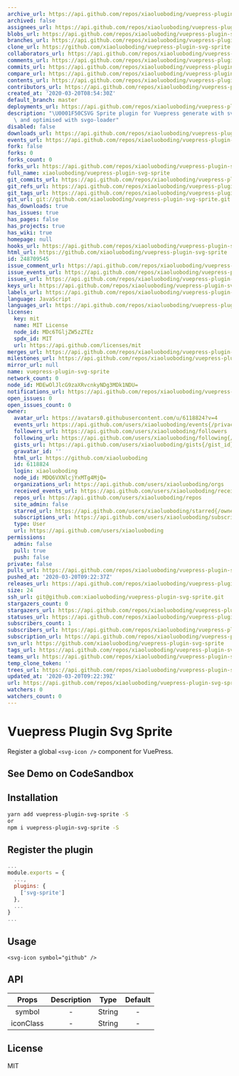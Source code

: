 ```yaml
---
archive_url: https://api.github.com/repos/xiaoluoboding/vuepress-plugin-svg-sprite/{archive_format}{/ref}
archived: false
assignees_url: https://api.github.com/repos/xiaoluoboding/vuepress-plugin-svg-sprite/assignees{/user}
blobs_url: https://api.github.com/repos/xiaoluoboding/vuepress-plugin-svg-sprite/git/blobs{/sha}
branches_url: https://api.github.com/repos/xiaoluoboding/vuepress-plugin-svg-sprite/branches{/branch}
clone_url: https://github.com/xiaoluoboding/vuepress-plugin-svg-sprite.git
collaborators_url: https://api.github.com/repos/xiaoluoboding/vuepress-plugin-svg-sprite/collaborators{/collaborator}
comments_url: https://api.github.com/repos/xiaoluoboding/vuepress-plugin-svg-sprite/comments{/number}
commits_url: https://api.github.com/repos/xiaoluoboding/vuepress-plugin-svg-sprite/commits{/sha}
compare_url: https://api.github.com/repos/xiaoluoboding/vuepress-plugin-svg-sprite/compare/{base}...{head}
contents_url: https://api.github.com/repos/xiaoluoboding/vuepress-plugin-svg-sprite/contents/{+path}
contributors_url: https://api.github.com/repos/xiaoluoboding/vuepress-plugin-svg-sprite/contributors
created_at: '2020-03-20T08:54:30Z'
default_branch: master
deployments_url: https://api.github.com/repos/xiaoluoboding/vuepress-plugin-svg-sprite/deployments
description: "\U0001F50CSVG Sprite plugin for Vuepress generate with svg-sprite-loader\
  \ and optimised with svgo-loader"
disabled: false
downloads_url: https://api.github.com/repos/xiaoluoboding/vuepress-plugin-svg-sprite/downloads
events_url: https://api.github.com/repos/xiaoluoboding/vuepress-plugin-svg-sprite/events
fork: false
forks: 0
forks_count: 0
forks_url: https://api.github.com/repos/xiaoluoboding/vuepress-plugin-svg-sprite/forks
full_name: xiaoluoboding/vuepress-plugin-svg-sprite
git_commits_url: https://api.github.com/repos/xiaoluoboding/vuepress-plugin-svg-sprite/git/commits{/sha}
git_refs_url: https://api.github.com/repos/xiaoluoboding/vuepress-plugin-svg-sprite/git/refs{/sha}
git_tags_url: https://api.github.com/repos/xiaoluoboding/vuepress-plugin-svg-sprite/git/tags{/sha}
git_url: git://github.com/xiaoluoboding/vuepress-plugin-svg-sprite.git
has_downloads: true
has_issues: true
has_pages: false
has_projects: true
has_wiki: true
homepage: null
hooks_url: https://api.github.com/repos/xiaoluoboding/vuepress-plugin-svg-sprite/hooks
html_url: https://github.com/xiaoluoboding/vuepress-plugin-svg-sprite
id: 248709545
issue_comment_url: https://api.github.com/repos/xiaoluoboding/vuepress-plugin-svg-sprite/issues/comments{/number}
issue_events_url: https://api.github.com/repos/xiaoluoboding/vuepress-plugin-svg-sprite/issues/events{/number}
issues_url: https://api.github.com/repos/xiaoluoboding/vuepress-plugin-svg-sprite/issues{/number}
keys_url: https://api.github.com/repos/xiaoluoboding/vuepress-plugin-svg-sprite/keys{/key_id}
labels_url: https://api.github.com/repos/xiaoluoboding/vuepress-plugin-svg-sprite/labels{/name}
language: JavaScript
languages_url: https://api.github.com/repos/xiaoluoboding/vuepress-plugin-svg-sprite/languages
license:
  key: mit
  name: MIT License
  node_id: MDc6TGljZW5zZTEz
  spdx_id: MIT
  url: https://api.github.com/licenses/mit
merges_url: https://api.github.com/repos/xiaoluoboding/vuepress-plugin-svg-sprite/merges
milestones_url: https://api.github.com/repos/xiaoluoboding/vuepress-plugin-svg-sprite/milestones{/number}
mirror_url: null
name: vuepress-plugin-svg-sprite
network_count: 0
node_id: MDEwOlJlcG9zaXRvcnkyNDg3MDk1NDU=
notifications_url: https://api.github.com/repos/xiaoluoboding/vuepress-plugin-svg-sprite/notifications{?since,all,participating}
open_issues: 0
open_issues_count: 0
owner:
  avatar_url: https://avatars0.githubusercontent.com/u/6118824?v=4
  events_url: https://api.github.com/users/xiaoluoboding/events{/privacy}
  followers_url: https://api.github.com/users/xiaoluoboding/followers
  following_url: https://api.github.com/users/xiaoluoboding/following{/other_user}
  gists_url: https://api.github.com/users/xiaoluoboding/gists{/gist_id}
  gravatar_id: ''
  html_url: https://github.com/xiaoluoboding
  id: 6118824
  login: xiaoluoboding
  node_id: MDQ6VXNlcjYxMTg4MjQ=
  organizations_url: https://api.github.com/users/xiaoluoboding/orgs
  received_events_url: https://api.github.com/users/xiaoluoboding/received_events
  repos_url: https://api.github.com/users/xiaoluoboding/repos
  site_admin: false
  starred_url: https://api.github.com/users/xiaoluoboding/starred{/owner}{/repo}
  subscriptions_url: https://api.github.com/users/xiaoluoboding/subscriptions
  type: User
  url: https://api.github.com/users/xiaoluoboding
permissions:
  admin: false
  pull: true
  push: false
private: false
pulls_url: https://api.github.com/repos/xiaoluoboding/vuepress-plugin-svg-sprite/pulls{/number}
pushed_at: '2020-03-20T09:22:37Z'
releases_url: https://api.github.com/repos/xiaoluoboding/vuepress-plugin-svg-sprite/releases{/id}
size: 24
ssh_url: git@github.com:xiaoluoboding/vuepress-plugin-svg-sprite.git
stargazers_count: 0
stargazers_url: https://api.github.com/repos/xiaoluoboding/vuepress-plugin-svg-sprite/stargazers
statuses_url: https://api.github.com/repos/xiaoluoboding/vuepress-plugin-svg-sprite/statuses/{sha}
subscribers_count: 1
subscribers_url: https://api.github.com/repos/xiaoluoboding/vuepress-plugin-svg-sprite/subscribers
subscription_url: https://api.github.com/repos/xiaoluoboding/vuepress-plugin-svg-sprite/subscription
svn_url: https://github.com/xiaoluoboding/vuepress-plugin-svg-sprite
tags_url: https://api.github.com/repos/xiaoluoboding/vuepress-plugin-svg-sprite/tags
teams_url: https://api.github.com/repos/xiaoluoboding/vuepress-plugin-svg-sprite/teams
temp_clone_token: ''
trees_url: https://api.github.com/repos/xiaoluoboding/vuepress-plugin-svg-sprite/git/trees{/sha}
updated_at: '2020-03-20T09:22:39Z'
url: https://api.github.com/repos/xiaoluoboding/vuepress-plugin-svg-sprite
watchers: 0
watchers_count: 0
---
```


# Vuepress Plugin Svg Sprite

Register a global `<svg-icon />` component for VuePress.

## See Demo on CodeSandbox

## Installation

```bash
yarn add vuepress-plugin-svg-sprite -S
or
npm i vuepress-plugin-svg-sprite -S
```

## Register the plugin

```js
...
module.exports = {
  ...,
  plugins: {
    ['svg-sprite']
  },
  ...
}
...
```

## Usage

```vue
<svg-icon symbol="github" />
```

## API

| Props | Description | Type | Default |
| :---: | :---------: | :--: | :-----: |
| symbol | - | String | - |
| iconClass | - | String | - |

## License

MIT
